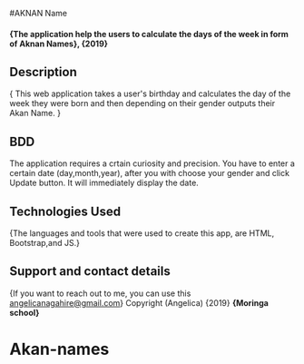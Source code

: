 #AKNAN Name
#### {The application help the users to calculate the days of the week in form of Aknan Names}, {2019}
## Description
{ This web application takes a user's birthday and calculates the day of the week they were born and then depending on their gender outputs their Akan Name. }
## BDD
The application requires a crtain curiosity and precision.
You have to enter a certain date (day,month,year), after you with choose your gender and click Update button. 
It will immediately display the date.
## Technologies Used
{The languages and tools that were used to create this app, are HTML, Bootstrap,and JS.}
## Support and contact details
{If you want to reach out to me, you can use this angelicanagahire@gmail.com}
Copyright (Angelica) {2019} **{Moringa school}**
  # Akan-names
